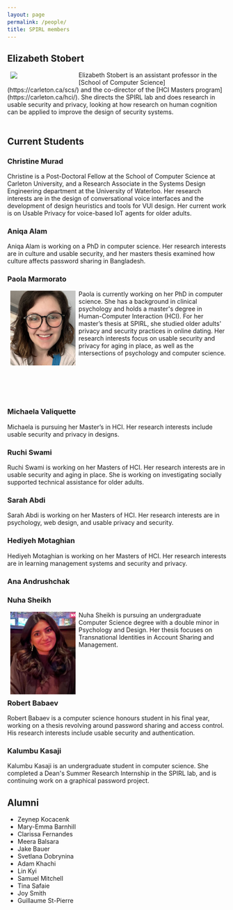 ```yaml
---
layout: page
permalink: /people/
title: SPIRL members
---
```


## Elizabeth Stobert
<img src="https://spirl.scs.carleton.ca/stobert_headshot.jpeg" width="150" align="left" hspace="7" vspace="1">
 Elizabeth Stobert is an assistant professor in the [School of Computer Science](https://carleton.ca/scs/) and the co-director of the [HCI Masters program](https://carleton.ca/hci/). She directs the SPIRL lab and does research in usable security and privacy, looking at how research on human cognition can be applied to improve the design of security systems.


<br />
<br />

## Current Students

### Christine Murad

Christine is a Post-Doctoral Fellow at the School of Computer Science at Carleton University, and a Research Associate in the Systems Design Engineering department at the University of Waterloo. Her research interests are in the design of conversational voice interfaces and the development of design heuristics and tools for VUI design. Her current work is on Usable Privacy for voice-based IoT agents for older adults.


### Aniqa Alam

Aniqa Alam is working on a PhD in computer science. Her research interests are in culture and usable security, and her masters thesis examined how culture affects password sharing in Bangladesh.

### Paola Marmorato
<img src="/marmorato_headshot.jpg" width="150" align="left" hspace="7" vspace="1">
Paola is currently working on her PhD in computer science. She has a background in clinical psychology and holds a master's degree in Human-Computer Interaction (HCI). For her master’s thesis at SPIRL, she studied older adults' privacy and security practices in online dating. Her research interests focus on usable security and privacy for aging in place, as well as the intersections of psychology and computer science.
<p>&nbsp;</p>
<p>&nbsp;</p>
<p>&nbsp;</p>

### Michaela Valiquette 
Michaela is pursuing her Master’s in HCI. Her research interests include usable security and privacy in designs.

### Ruchi Swami
Ruchi Swami is working on her Masters of HCI. Her research interests are in usable security and aging in place. She is working on investigating socially supported technical assistance for older adults.

### Sarah Abdi
Sarah Abdi is working on her Masters of HCI. Her research interests are in psychology, web design, and usable privacy and security.

### Hediyeh Motaghian
Hediyeh Motaghian is working on her Masters of HCI. Her research interests are in learning management systems and security and privacy.

### Ana Andrushchak

### Nuha Sheikh
<img src="/sheikh_headshot.jpg" width="150" align="left" hspace="7" vspace="1">
Nuha Sheikh is pursuing an undergraduate Computer Science degree with a double minor in Psychology and Design. Her thesis focuses on Transnational Identities in Account Sharing and Management.
<p>&nbsp;</p>
<p>&nbsp;</p>
<p>&nbsp;</p>

### Robert Babaev
Robert Babaev is a computer science honours student in his final year, working on a thesis revolving around password sharing and access control. His research interests include usable security and authentication.

### Kalumbu Kasaji
Kalumbu Kasaji is an undergraduate student in computer science. She completed a Dean's Summer Research Internship in the SPIRL lab, and is continuing work on a graphical password project.


## Alumni

* Zeynep Kocacenk
* Mary-Emma Barnhill
* Clarissa Fernandes
* Meera Balsara
* Jake Bauer
* Svetlana Dobrynina
* Adam Khachi
* Lin Kyi
* Samuel Mitchell
* Tina Safaie
* Joy Smith
* Guillaume St-Pierre 


